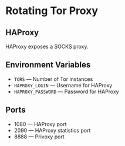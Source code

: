 # Rotating Tor Proxy

## HAProxy

HAProxy exposes a SOCKS proxy.
## Environment Variables

- `TORS` — Number of Tor instances
- `HAPROXY_LOGIN` — Username for HAProxy
- `HAPROXY_PASSWORD` — Password for HAProxy

## Ports

- 1080 — HAProxy port
- 2090 — HAProxy statistics port
- 8888 — Privoxy port
